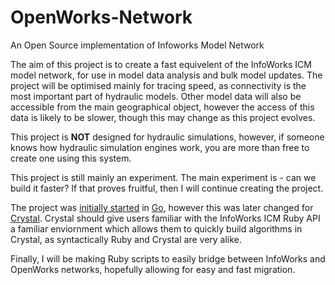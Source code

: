 # OpenWorks-Network
An Open Source implementation of Infoworks Model Network

The aim of this project is to create a fast equivelent of the InfoWorks ICM model network, for use in model data analysis and bulk model updates. The project will be optimised mainly for tracing speed, as connectivity is the most important part of hydraulic models. Other model data will also be accessible from the main geographical object, however the access of this data is likely to be slower, though this may change as this project evolves.

This project is **NOT** designed for hydraulic simulations, however, if someone knows how hydraulic simulation engines work, you are more than free to create one using this system.

This project is still mainly an experiment. The main experiment is - can we build it faster? If that proves fruitful, then I will continue creating the project.

The project was [initially started](https://github.com/sancarn/OpenWorks-Network-Go) in [Go](https://golang.org/), however this was later changed for [Crystal](https://crystal-lang.org/). Crystal should give users familiar with the InfoWorks ICM Ruby API a familiar enviornment which allows them to quickly build algorithms in Crystal, as syntactically Ruby and Crystal are very alike.

Finally, I will be making Ruby scripts to easily bridge between InfoWorks and OpenWorks networks, hopefully allowing for easy and fast migration.

